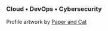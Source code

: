 ### Cloud • DevOps • Cybersecurity

Profile artwork by [Paper and Cat](https://www.instagram.com/paperandcat/)
